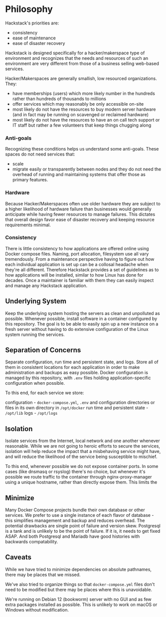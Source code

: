 # Philosophy

Hackstack's priorities are:
- consistency
- ease of maintenance
- ease of disaster recovery

Hackstack is designed specifically for a hacker/makerspace type of
environment and recognizes that the needs and resources of such an
environment are very different from those of a business selling
web-based services.

Hacker/Makerspaces are generally smallish, low resourced
organizations. They:
- have memberships (users) which more likely number in the hundreds
  rather than hundreds of  thousands to millions
- offer services which may reasonably be only accessible on-site
- most likely do not have the resources to buy modern server hardware
  (and in fact may be running on scavenged or reclaimed hardware)
- most likely do not have the resources to have an on call tech
  support or IT staff but rather a few volunteers that keep things
  chugging along

### Anti-goals

Recognizing these conditions helps us understand some
anti-goals. These spaces do not need services that:
- scale
- migrate easily or transparently between nodes
and they do not need the overhead of running and maintaining systems
that offer those as primary features.

### Hardware

Because Hacker/Makerspaces often use older hardware they are subject
to a higher likelihood of hardware failure than businesses would
generally anticipate while having fewer resources to manage
failures. This dictates that overall design favor ease of disaster
recovery and keeping resource requirements minimal.

### Consistency

There is little consistency to how applications are offered online
using Docker compose files. Naming, port allocation, filesystem use
all vary tremendously. From a maintenance perspective having to figure
out how each individual application is set up can be a collosal
headache when they're all different. Therefore Hackstack provides a
set of guidelines as to how applications will be installed, similar to
how Linux has done for decades. Once a maintainer is familiar with
them they can easily inspect and manage any Hackstack application.

## Underlying System

Keep the underlying system hosting the servers as clean and unpolluted
as possible. Whenever possible, install software in a container
configured by this repository. The goal is to be able to easily spin
up a new instance on a fresh server without having to do extensive
configuration of the Linux system running the services.

## Separation of Concerns

Separate configuration, run time and persistent state, and logs. Store
all of them in consistent locations for each application in order to
make administration and backups as easy possible. Docker configuration is
managed by this repository, with `.env` files holding
application-specific configuration when possible.

To this end, for each service we store:

configuration - `docker-compose.yml`, `.env` and configuration directories or files in its own directory in `/opt/docker`
run time and persistent state - `/opt/lib`
logs - `/opt/logs`
  
## Isolation

Isolate services from the Internet, local network and one another
whenever reasonable. While we are not going to heroic efforts to
secure the services, isolation will help reduce the impact that a
misbehaving service might have, and will reduce the likelihood of the
service being susceptible to mischief.

To this end, whenever possible we do not expose container ports. In
some cases (like dnsmasq or rsyslog) there's no choice, but whenever
it's possible we route traffic to the container through
nginx-proxy-manager using a unique hostname, rather than directly
expose them. This limits the

## Minimize

Many Docker Compose projects bundle their own database or other
services. We prefer to use a single instance of each flavor of
database - this simplifies management and backup and reduces
overhead. The potential drawbacks are single point of failure and
version skew. Postgresql is a tank and is unlikely to be the point of
failure. If it is, it needs to get fixed ASAP. And both Postgresql and
Mariadb have good histories with backwards compatability.

## Caveats

While we have tried to minimize dependencies on absolute pathnames, there may be places that we missed.

We've also tried to organize things so that `docker-compose.yml` files don't need to be modified but there may be places where this is unavoidable.

We're running on Debian 12 (bookworm) server with no GUI and as few extra packages installed as possible. This is unlikely to work on macOS or Windows without modification.
